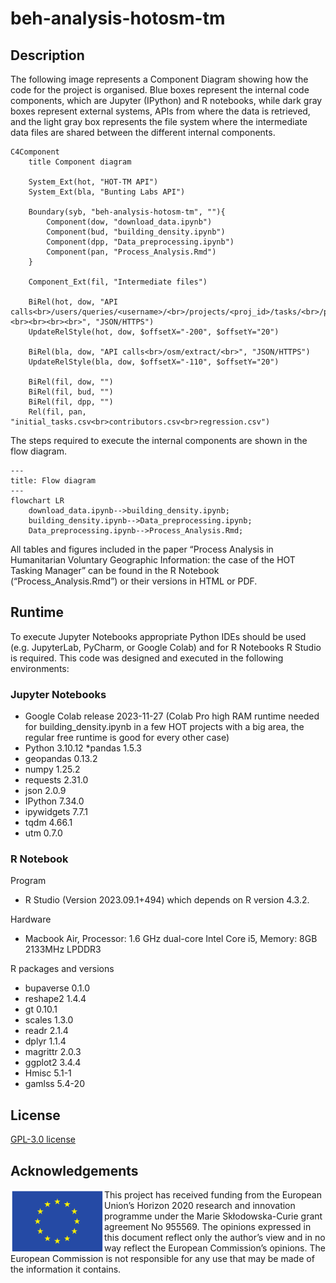 # beh-analysis-hotosm-tm

## Description
The following image represents a Component Diagram showing how the code for the project is organised. Blue boxes represent the internal code components, which are Jupyter (IPython) and R notebooks, while dark gray boxes represent external systems, APIs from where the data is retrieved, and the light gray box represents the file system where the intermediate data files are shared between the different internal components.

```mermaid
C4Component
    title Component diagram

    System_Ext(hot, "HOT-TM API")
    System_Ext(bla, "Bunting Labs API")

    Boundary(syb, "beh-analysis-hotosm-tm", ""){
        Component(dow, "download_data.ipynb")
        Component(bud, "building_density.ipynb")
        Component(dpp, "Data_preprocessing.ipynb")
        Component(pan, "Process_Analysis.Rmd")
    }

    Component_Ext(fil, "Intermediate files")
 
    BiRel(hot, dow, "API calls<br>/users/queries/<username>/<br>/projects/<proj_id>/tasks/<br>/projects/<proj_id>/activities/<br>/projects/<proj_id>/statistics/<br>/projects/<br><br><br><br><br>", "JSON/HTTPS")
    UpdateRelStyle(hot, dow, $offsetX="-200", $offsetY="20")

    BiRel(bla, dow, "API calls<br>/osm/extract/<br>", "JSON/HTTPS")
    UpdateRelStyle(bla, dow, $offsetX="-110", $offsetY="20")

    BiRel(fil, dow, "")
    BiRel(fil, bud, "")
    BiRel(fil, dpp, "")
    Rel(fil, pan, "initial_tasks.csv<br>contributors.csv<br>regression.csv")
```
The steps required to execute the internal components are shown in the flow diagram.

```mermaid
---
title: Flow diagram
---
flowchart LR
    download_data.ipynb-->building_density.ipynb;
    building_density.ipynb-->Data_preprocessing.ipynb;
    Data_preprocessing.ipynb-->Process_Analysis.Rmd;
```
All tables and figures included in the paper “Process Analysis in Humanitarian Voluntary Geographic Information: the case of the HOT Tasking Manager” can be found in the R Notebook (“Process_Analysis.Rmd”) or their versions in HTML or PDF.


## Runtime
To execute Jupyter Notebooks appropriate Python IDEs should be used (e.g. JupyterLab, PyCharm, or Google Colab) and for R Notebooks R Studio is required. This code was designed and executed in the following environments:


### Jupyter Notebooks
* Google Colab release 2023-11-27 (Colab Pro high RAM runtime needed for building_density.ipynb in a few HOT projects with a big area, the regular free runtime is good for every other case)
* Python 3.10.12
*pandas 1.5.3
* geopandas 0.13.2
* numpy 1.25.2
* requests 2.31.0
* json 2.0.9
* IPython 7.34.0
* ipywidgets 7.7.1
* tqdm 4.66.1
* utm 0.7.0


### R Notebook
Program
* R Studio (Version 2023.09.1+494) which depends on R version 4.3.2.
  
Hardware
* Macbook Air, Processor: 1.6 GHz dual-core Intel Core i5, Memory: 8GB 2133MHz LPDDR3

R packages and versions
* bupaverse 0.1.0
* reshape2 1.4.4
* gt 0.10.1
* scales 1.3.0
* readr 2.1.4
* dplyr 1.1.4
* magrittr 2.0.3
* ggplot2 3.4.4
* Hmisc 5.1-1
* gamlss 5.4-20

## License
[GPL-3.0 license](LICENSE)

## Acknowledgements
<img align="left" src="eu_flag.svg" alt="EU Flag" width="150px">
This project has received funding from the European Union’s Horizon 2020 research and innovation programme under the Marie Skłodowska-Curie grant agreement No 955569.
The opinions expressed in this document reflect only the author’s view and in no way reflect the European Commission’s opinions. The European Commission is not responsible for any use that may be made of the information it contains.
